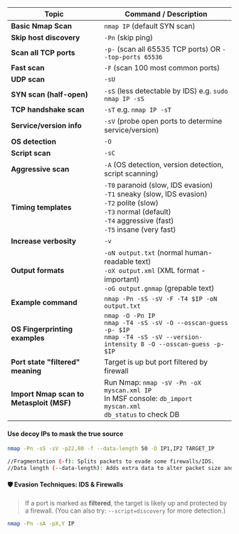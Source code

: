 | Topic                  | Command / Description                                                                                     |
|------------------------|----------------------------------------------------------------------------------------------------------|
| **Basic Nmap Scan**    | `nmap IP` (default SYN scan)                                                                              |
| **Skip host discovery**| `-Pn` (skip ping)                                                                                         |
| **Scan all TCP ports** | `-p-` (scan all 65535 TCP ports) OR `--top-ports 65536`                                                  |
| **Fast scan**          | `-F` (scan 100 most common ports)                                                                         |
| **UDP scan**           | `-sU`                                                                                                     |
| **SYN scan (half-open)**| `-sS` (less detectable by IDS) e.g. `sudo nmap IP -sS`                                                   |
| **TCP handshake scan** | `-sT` e.g. `nmap IP -sT`                                                                                  |
| **Service/version info**| `-sV` (probe open ports to determine service/version)                                                    |
| **OS detection**       | `-O`                                                                                                      |
| **Script scan**        | `-sC`                                                                                                     |
| **Aggressive scan**    | `-A` (OS detection, version detection, script scanning)                                                  |
| **Timing templates**   | `-T0` paranoid (slow, IDS evasion)<br>`-T1` sneaky (slow, IDS evasion)<br>`-T2` polite (slow)<br>`-T3` normal (default)<br>`-T4` aggressive (fast)<br>`-T5` insane (very fast) |
| **Increase verbosity** | `-v`                                                                                                      |
| **Output formats**     | `-oN output.txt` (normal human-readable text)<br>`-oX output.xml` (XML format - important)<br>`-oG output.gnmap` (grepable text) |
| **Example command**    | `nmap -Pn -sS -sV -F -T4 $IP -oN output.txt`                                                             |
| **OS Fingerprinting examples** | `nmap -O -Pn IP`<br>`nmap -T4 -sS -sV -O --osscan-guess -p- $IP`<br>`nmap -T4 -sS -sV --version-intensity 8 -O --osscan-guess -p- $IP` |
| **Port state "filtered" meaning** | Target is up but port filtered by firewall                                                        |
| **Import Nmap scan to Metasploit (MSF)** | Run Nmap: `nmap -sV -Pn -oX myscan.xml IP` <br> In MSF console: `db_import myscan.xml` <br> `db_status` to check DB |


#### Use decoy IPs to mask the true source

```bash
nmap -Pn -sS -sV -p22,80 -f --data-length 50 -D IP1,IP2 TARGET_IP

//Fragmentation (-f): Splits packets to evade some firewalls/IDS.
//Data length (--data-length): Adds extra data to alter packet size and avoid detection.
```

#### 🛡️ Evasion Techniques: IDS & Firewalls

>If a port is marked as **filtered**, the target is likely up and protected by a firewall. (You can also try: `--script=discovery` for more detection.)

```bash
nmap -Pn -sA -pX,Y IP
```